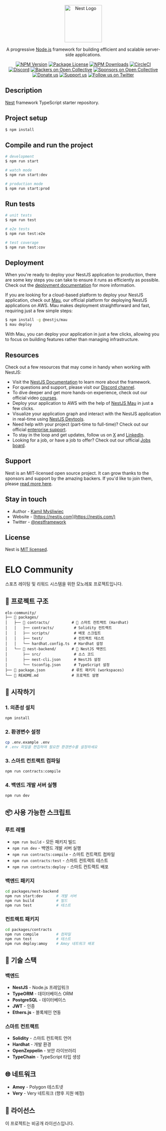 <p align="center">
  <a href="http://nestjs.com/" target="blank"><img src="https://nestjs.com/img/logo-small.svg" width="120" alt="Nest Logo" /></a>
</p>

[circleci-image]: https://img.shields.io/circleci/build/github/nestjs/nest/master?token=abc123def456
[circleci-url]: https://circleci.com/gh/nestjs/nest

  <p align="center">A progressive <a href="http://nodejs.org" target="_blank">Node.js</a> framework for building efficient and scalable server-side applications.</p>
    <p align="center">
<a href="https://www.npmjs.com/~nestjscore" target="_blank"><img src="https://img.shields.io/npm/v/@nestjs/core.svg" alt="NPM Version" /></a>
<a href="https://www.npmjs.com/~nestjscore" target="_blank"><img src="https://img.shields.io/npm/l/@nestjs/core.svg" alt="Package License" /></a>
<a href="https://www.npmjs.com/~nestjscore" target="_blank"><img src="https://img.shields.io/npm/dm/@nestjs/common.svg" alt="NPM Downloads" /></a>
<a href="https://circleci.com/gh/nestjs/nest" target="_blank"><img src="https://img.shields.io/circleci/build/github/nestjs/nest/master" alt="CircleCI" /></a>
<a href="https://discord.gg/G7Qnnhy" target="_blank"><img src="https://img.shields.io/badge/discord-online-brightgreen.svg" alt="Discord"/></a>
<a href="https://opencollective.com/nest#backer" target="_blank"><img src="https://opencollective.com/nest/backers/badge.svg" alt="Backers on Open Collective" /></a>
<a href="https://opencollective.com/nest#sponsor" target="_blank"><img src="https://opencollective.com/nest/sponsors/badge.svg" alt="Sponsors on Open Collective" /></a>
  <a href="https://paypal.me/kamilmysliwiec" target="_blank"><img src="https://img.shields.io/badge/Donate-PayPal-ff3f59.svg" alt="Donate us"/></a>
    <a href="https://opencollective.com/nest#sponsor"  target="_blank"><img src="https://img.shields.io/badge/Support%20us-Open%20Collective-41B883.svg" alt="Support us"></a>
  <a href="https://twitter.com/nestframework" target="_blank"><img src="https://img.shields.io/twitter/follow/nestframework.svg?style=social&label=Follow" alt="Follow us on Twitter"></a>
</p>
  <!--[![Backers on Open Collective](https://opencollective.com/nest/backers/badge.svg)](https://opencollective.com/nest#backer)
  [![Sponsors on Open Collective](https://opencollective.com/nest/sponsors/badge.svg)](https://opencollective.com/nest#sponsor)-->

## Description

[Nest](https://github.com/nestjs/nest) framework TypeScript starter repository.

## Project setup

```bash
$ npm install
```

## Compile and run the project

```bash
# development
$ npm run start

# watch mode
$ npm run start:dev

# production mode
$ npm run start:prod
```

## Run tests

```bash
# unit tests
$ npm run test

# e2e tests
$ npm run test:e2e

# test coverage
$ npm run test:cov
```

## Deployment

When you're ready to deploy your NestJS application to production, there are some key steps you can take to ensure it runs as efficiently as possible. Check out the [deployment documentation](https://docs.nestjs.com/deployment) for more information.

If you are looking for a cloud-based platform to deploy your NestJS application, check out [Mau](https://mau.nestjs.com), our official platform for deploying NestJS applications on AWS. Mau makes deployment straightforward and fast, requiring just a few simple steps:

```bash
$ npm install -g @nestjs/mau
$ mau deploy
```

With Mau, you can deploy your application in just a few clicks, allowing you to focus on building features rather than managing infrastructure.

## Resources

Check out a few resources that may come in handy when working with NestJS:

- Visit the [NestJS Documentation](https://docs.nestjs.com) to learn more about the framework.
- For questions and support, please visit our [Discord channel](https://discord.gg/G7Qnnhy).
- To dive deeper and get more hands-on experience, check out our official video [courses](https://courses.nestjs.com/).
- Deploy your application to AWS with the help of [NestJS Mau](https://mau.nestjs.com) in just a few clicks.
- Visualize your application graph and interact with the NestJS application in real-time using [NestJS Devtools](https://devtools.nestjs.com).
- Need help with your project (part-time to full-time)? Check out our official [enterprise support](https://enterprise.nestjs.com).
- To stay in the loop and get updates, follow us on [X](https://x.com/nestframework) and [LinkedIn](https://linkedin.com/company/nestjs).
- Looking for a job, or have a job to offer? Check out our official [Jobs board](https://jobs.nestjs.com).

## Support

Nest is an MIT-licensed open source project. It can grow thanks to the sponsors and support by the amazing backers. If you'd like to join them, please [read more here](https://docs.nestjs.com/support).

## Stay in touch

- Author - [Kamil Myśliwiec](https://twitter.com/kammysliwiec)
- Website - [https://nestjs.com](https://nestjs.com/)
- Twitter - [@nestframework](https://twitter.com/nestframework)

## License

Nest is [MIT licensed](https://github.com/nestjs/nest/blob/master/LICENSE).
# ELO Community

스포츠 레이팅 및 리워드 시스템을 위한 모노레포 프로젝트입니다.

## 📁 프로젝트 구조

```
elo-community/
├── 📁 packages/
│   ├── 📁 contracts/          # 🚀 스마트 컨트랙트 (Hardhat)
│   │   ├── contracts/         # Solidity 컨트랙트
│   │   ├── scripts/           # 배포 스크립트
│   │   ├── test/              # 컨트랙트 테스트
│   │   └── hardhat.config.ts  # Hardhat 설정
│   └── 📁 nest-backend/       # 🪺 NestJS 백엔드
│       ├── src/               # 소스 코드
│       ├── nest-cli.json      # NestJS 설정
│       └── tsconfig.json      # TypeScript 설정
├── 📄 package.json            # 루트 패키지 (workspaces)
└── 📄 README.md               # 프로젝트 설명
```

## 🚀 시작하기

### 1. 의존성 설치
```bash
npm install
```

### 2. 환경변수 설정
```bash
cp .env.example .env
# .env 파일을 편집하여 필요한 환경변수를 설정하세요
```

### 3. 스마트 컨트랙트 컴파일
```bash
npm run contracts:compile
```

### 4. 백엔드 개발 서버 실행
```bash
npm run dev
```

## 📦 사용 가능한 스크립트

### 루트 레벨
- `npm run build` - 모든 패키지 빌드
- `npm run dev` - 백엔드 개발 서버 실행
- `npm run contracts:compile` - 스마트 컨트랙트 컴파일
- `npm run contracts:test` - 스마트 컨트랙트 테스트
- `npm run contracts:deploy` - 스마트 컨트랙트 배포

### 백엔드 패키지
```bash
cd packages/nest-backend
npm run start:dev      # 개발 서버
npm run build          # 빌드
npm run test           # 테스트
```

### 컨트랙트 패키지
```bash
cd packages/contracts
npm run compile        # 컴파일
npm run test           # 테스트
npm run deploy:amoy    # Amoy 네트워크 배포
```

## 🔧 기술 스택

### 백엔드
- **NestJS** - Node.js 프레임워크
- **TypeORM** - 데이터베이스 ORM
- **PostgreSQL** - 데이터베이스
- **JWT** - 인증
- **Ethers.js** - 블록체인 연동

### 스마트 컨트랙트
- **Solidity** - 스마트 컨트랙트 언어
- **Hardhat** - 개발 환경
- **OpenZeppelin** - 보안 라이브러리
- **TypeChain** - TypeScript 타입 생성

## 🌐 네트워크

- **Amoy** - Polygon 테스트넷
- **Very** - Very 네트워크 (향후 지원 예정)

## 📝 라이선스

이 프로젝트는 비공개 라이선스입니다.
